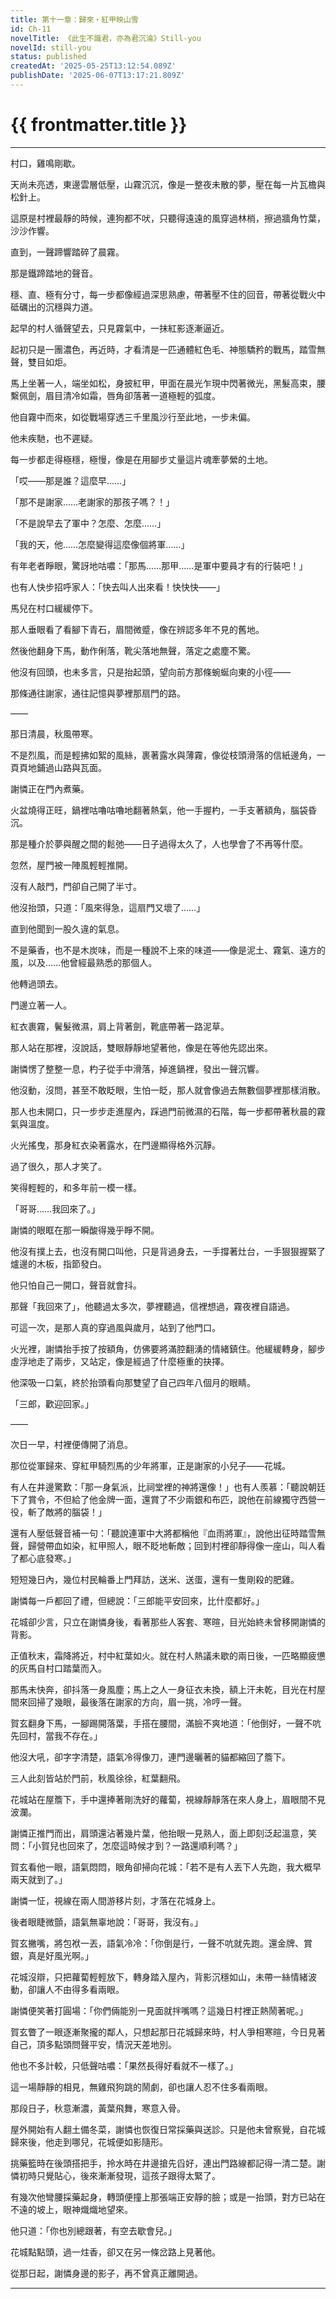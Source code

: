 ```yaml
---
title: 第十一章：歸來・紅甲映山雪
id: Ch-11
novelTitle: 《此生不識君，亦為君沉淪》Still-you
novelId: still-you
status: published
createdAt: '2025-05-25T13:12:54.089Z'
publishDate: '2025-06-07T13:17:21.809Z'
---
```


# {{ frontmatter.title }}

<script setup>
import { useData } from 'vitepress'
const { frontmatter } = useData()
// 如果需要 withBase，可以取消註解下一行
// import { withBase } from 'vitepress'
</script>

---

村口，雞鳴剛歇。

天尚未亮透，東邊雲層低壓，山霧沉沉，像是一整夜未散的夢，壓在每一片瓦檐與松針上。

這原是村裡最靜的時候，連狗都不吠，只聽得遠遠的風穿過林梢，擦過牆角竹葉，沙沙作響。

直到，一聲蹄響踏碎了晨霧。

那是鐵蹄踏地的聲音。

穩、直、極有分寸，每一步都像經過深思熟慮，帶著壓不住的回音，帶著從戰火中砥礪出的沉穩與力道。

起早的村人循聲望去，只見霧氣中，一抹紅影逐漸逼近。

起初只是一團濃色，再近時，才看清是一匹通體紅色毛、神態驕矜的戰馬，踏雪無聲，雙目如炬。

馬上坐著一人，端坐如松，身披紅甲，甲面在晨光乍現中閃著微光，黑髮高束，腰繫佩劍，眉目清冷如霜，唇角卻落著一道極輕的弧度。

他自霧中而來，如從戰場穿透三千里風沙行至此地，一步未偏。

他未疾馳，也不遲疑。

每一步都走得極穩，極慢，像是在用腳步丈量這片魂牽夢縈的土地。

「哎——那是誰？這麼早……」

「那不是謝家……老謝家的那孩子嗎？！」

「不是說早去了軍中？怎麼、怎麼……」

「我的天，他……怎麼變得這麼像個將軍……」

有年老者睜眼，驚訝地咕噥：「那馬……那甲……是軍中要員才有的行裝吧！」

也有人快步招呼家人：「快去叫人出來看！快快快——」

馬兒在村口緩緩停下。

那人垂眼看了看腳下青石，眉間微蹙，像在辨認多年不見的舊地。

然後他翻身下馬，動作俐落，靴尖落地無聲，落定之處塵不驚。

他沒有回頭，也未多言，只是抬起頭，望向前方那條蜿蜒向東的小徑——

那條通往謝家，通往記憶與夢裡那扇門的路。

——

那日清晨，秋風帶寒。

不是烈風，而是輕拂如絮的風絲，裹著露水與薄霧，像從枝頭滑落的信紙邊角，一頁頁地鋪過山路與瓦面。

謝憐正在門內煮藥。

火盆燒得正旺，鍋裡咕嚕咕嚕地翻著熱氣，他一手握杓，一手支著額角，腦袋昏沉。

那是種介於夢與醒之間的鬆弛——日子過得太久了，人也學會了不再等什麼。

忽然，屋門被一陣風輕輕推開。

沒有人敲門，門卻自己開了半寸。

他沒抬頭，只道：「風來得急，這扇門又壞了……」

直到他聞到一股久違的氣息。

不是藥香，也不是木炭味，而是一種說不上來的味道——像是泥土、霧氣、遠方的風，以及……他曾經最熟悉的那個人。

他轉過頭去。

門邊立著一人。

紅衣裹霧，鬢髮微濕，肩上背著劍，靴底帶著一路泥草。

那人站在那裡，沒說話，雙眼靜靜地望著他，像是在等他先認出來。

謝憐愣了整整一息，杓子從手中滑落，掉進鍋裡，發出一聲沉響。

他沒動，沒問，甚至不敢眨眼，生怕一眨，那人就會像過去無數個夢裡那樣消散。

那人也未開口，只一步步走進屋內，踩過門前微濕的石階，每一步都帶著秋晨的霧氣與溫度。

火光搖曳，那身紅衣染著露水，在門邊顯得格外沉靜。

過了很久，那人才笑了。

笑得輕輕的，和多年前一模一樣。

「哥哥……我回來了。」

謝憐的眼眶在那一瞬酸得幾乎睜不開。

他沒有撲上去，也沒有開口叫他，只是背過身去，一手撐著灶台，一手狠狠握緊了爐邊的木板，指節發白。

他只怕自己一開口，聲音就會抖。

那聲「我回來了」，他聽過太多次，夢裡聽過，信裡想過，霧夜裡自語過。

可這一次，是那人真的穿過風與歲月，站到了他門口。

火光裡，謝憐抬手按了按額角，仿佛要將滿腔翻湧的情緒鎮住。他緩緩轉身，腳步虛浮地走了兩步，又站定，像是經過了什麼極重的抉擇。

他深吸一口氣，終於抬頭看向那雙望了自己四年八個月的眼睛。

「三郎，歡迎回家。」

——

次日一早，村裡便傳開了消息。

那位從軍歸來、穿紅甲騎烈馬的少年將軍，正是謝家的小兒子——花城。

有人在井邊驚歎：「那一身氣派，比祠堂裡的神將還像！」也有人羨慕：「聽說朝廷下了賞令，不但給了他金牌一面，還賞了不少兩銀和布匹，說他在前線獨守西營一役，斬了敵將的腦袋！」

還有人壓低聲音補一句：「聽說連軍中大將都稱他『血雨將軍』，說他出征時踏雪無聲，歸營帶血如染，紅甲照人，眼不眨地斬敵；回到村裡卻靜得像一座山，叫人看了都心底發寒。」

短短幾日內，幾位村民輪番上門拜訪，送米、送蛋，還有一隻剛殺的肥雞。

謝憐每一戶都回了禮，但總說：「三郎能平安回來，比什麼都好。」

花城卻少言，只立在謝憐身後，看著那些人客套、寒暄，目光始終未曾移開謝憐的背影。

正值秋末，霜降將近，村中紅葉如火。就在村人熱議未歇的兩日後，一匹略顯疲憊的灰馬自村口踏葉而入。

那馬未快奔，卻抖落一身風塵；馬上之人一身征衣未換，額上汗未乾，目光在村屋間來回掃了幾眼，最後落在謝家的方向，眉一挑，冷哼一聲。

賀玄翻身下馬，一腳踢開落葉，手搭在腰間，滿臉不爽地道：「他倒好，一聲不吭先回村，當我不存在。」

他沒大吼，卻字字清楚，語氣冷得像刀，連門邊曬著的貓都縮回了簷下。

三人此刻皆站於門前，秋風徐徐，紅葉翻飛。

花城站在屋簷下，手中還捧著剛洗好的蘿蔔，視線靜靜落在來人身上，眉眼間不見波瀾。

謝憐正推門而出，肩頭還沾著幾片葉，他抬眼一見熟人，面上即刻泛起溫意，笑問：「小賀兒也回來了，怎麼這時候才到？一路還順利嗎？」

賀玄看他一眼，語氣悶悶，眼角卻掃向花城：「若不是有人丟下人先跑，我大概早兩天就到了。」

謝憐一怔，視線在兩人間游移片刻，才落在花城身上。

後者眼睫微顫，語氣無辜地說：「哥哥，我沒有。」

賀玄撇嘴，將包袱一丟，語氣冷冷：「你倒是行，一聲不吭就先跑。還金牌、賞銀，真是好風光啊。」

花城沒辯，只把蘿蔔輕輕放下，轉身踏入屋內，背影沉穩如山，未帶一絲情緒波動，卻讓人不由得多看兩眼。

謝憐便笑著打圓場：「你們倆能別一見面就拌嘴嗎？這幾日村裡正熱鬧著呢。」

賀玄瞥了一眼逐漸聚攏的鄰人，只想起那日花城歸來時，村人爭相寒暄，今日見著自己，頂多點頭問聲平安，情況天差地別。

他也不多計較，只低聲咕噥：「果然長得好看就不一樣了。」

這一場靜靜的相見，無雞飛狗跳的鬧劇，卻也讓人忍不住多看兩眼。

那段日子，秋意漸濃，黃葉飛舞，寒意入骨。

屋外開始有人翻土備冬菜，謝憐也恢復日常採藥與送診。只是他未曾察覺，自花城歸來後，他走到哪兒，花城便如影隨形。

挑藥籃時在後頭搭把手，拎水時在井邊搶先舀好，連出門路線都記得一清二楚。謝憐初時只覺貼心，後來漸漸發現，這孩子跟得太緊了。

有幾次他彎腰採藥起身，轉頭便撞上那張端正安靜的臉；或是一抬頭，對方已站在不遠的坡上，眼神熾熾地望來。

他只道：「你也別總跟著，有空去歇會兒。」

花城點點頭，過一炷香，卻又在另一條岔路上見著他。

從那日起，謝憐身邊的影子，再不曾真正離開過。

---
